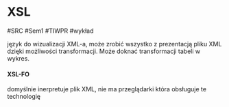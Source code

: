 # XSL
#SRC #Sem1 #TIWPR #wykład 

język do wizualizacji XML-a, może zrobić wszystko z prezentacją pliku XML dzięki możliwości transformacji. Może doknać transformacji tabeli w wykres.

#### XSL-FO
domyślnie inerpretuje plik XML, nie ma przeglądarki która obsługuje te technologię